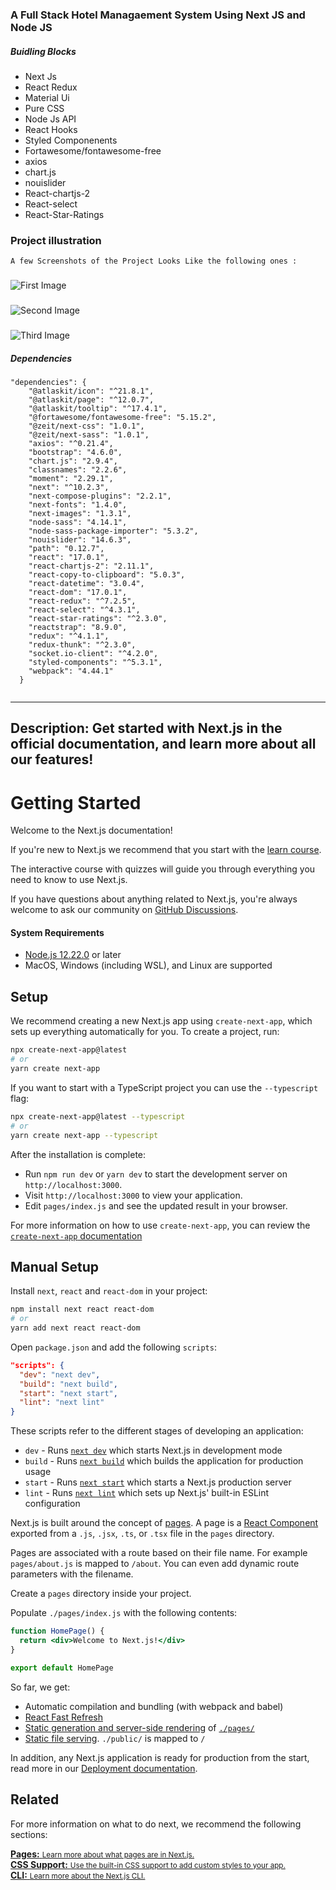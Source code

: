 ###  A Full Stack Hotel Managaement System Using Next JS and Node JS

##### Buidling Blocks
  - Next Js
  - React Redux
  - Material Ui
  - Pure CSS
  - Node Js API
  - React Hooks
  - Styled Componenents
  - Fortawesome/fontawesome-free
  - axios
  - chart.js
  - nouislider
  - React-chartjs-2
  - React-select
  - React-Star-Ratings
  
### Project illustration
    A few Screenshots of the Project Looks Like the following ones :
### 
![First Image](demonstration/one.jpeg) 
###
![Second Image](demonstration/two.jpeg) 
###
![Third Image](demonstration/three.jpeg) 



  
  
##### Dependencies
```
"dependencies": {
    "@atlaskit/icon": "^21.8.1",
    "@atlaskit/page": "^12.0.7",
    "@atlaskit/tooltip": "^17.4.1",
    "@fortawesome/fontawesome-free": "5.15.2",
    "@zeit/next-css": "1.0.1",
    "@zeit/next-sass": "1.0.1",
    "axios": "^0.21.4",
    "bootstrap": "4.6.0",
    "chart.js": "2.9.4",
    "classnames": "2.2.6",
    "moment": "2.29.1",
    "next": "^10.2.3",
    "next-compose-plugins": "2.2.1",
    "next-fonts": "1.4.0",
    "next-images": "1.3.1",
    "node-sass": "4.14.1",
    "node-sass-package-importer": "5.3.2",
    "nouislider": "14.6.3",
    "path": "0.12.7",
    "react": "17.0.1",
    "react-chartjs-2": "2.11.1",
    "react-copy-to-clipboard": "5.0.3",
    "react-datetime": "3.0.4",
    "react-dom": "17.0.1",
    "react-redux": "^7.2.5",
    "react-select": "^4.3.1",
    "react-star-ratings": "^2.3.0",
    "reactstrap": "8.9.0",
    "redux": "^4.1.1",
    "redux-thunk": "^2.3.0",
    "socket.io-client": "^4.2.0",
    "styled-components": "^5.3.1",
    "webpack": "4.44.1"
  }
  
```

---
Description: Get started with Next.js in the official documentation, and learn more about all our features!
---

# Getting Started

Welcome to the Next.js documentation!

If you're new to Next.js we recommend that you start with the [learn course](https://nextjs.org/learn/basics/create-nextjs-app).

The interactive course with quizzes will guide you through everything you need to know to use Next.js.

If you have questions about anything related to Next.js, you're always welcome to ask our community on [GitHub Discussions](https://github.com/vercel/next.js/discussions).

#### System Requirements

- [Node.js 12.22.0](https://nodejs.org/) or later
- MacOS, Windows (including WSL), and Linux are supported

## Setup

We recommend creating a new Next.js app using `create-next-app`, which sets up everything automatically for you. To create a project, run:

```bash
npx create-next-app@latest
# or
yarn create next-app
```

If you want to start with a TypeScript project you can use the `--typescript` flag:

```bash
npx create-next-app@latest --typescript
# or
yarn create next-app --typescript
```

After the installation is complete:

- Run `npm run dev` or `yarn dev` to start the development server on `http://localhost:3000`.
- Visit `http://localhost:3000` to view your application.
- Edit `pages/index.js` and see the updated result in your browser.

For more information on how to use `create-next-app`, you can review the [`create-next-app` documentation](/docs/api-reference/create-next-app.md)

## Manual Setup

Install `next`, `react` and `react-dom` in your project:

```bash
npm install next react react-dom
# or
yarn add next react react-dom
```

Open `package.json` and add the following `scripts`:

```json
"scripts": {
  "dev": "next dev",
  "build": "next build",
  "start": "next start",
  "lint": "next lint"
}
```

These scripts refer to the different stages of developing an application:

- `dev` - Runs [`next dev`](/docs/api-reference/cli.md#development) which starts Next.js in development mode
- `build` - Runs [`next build`](/docs/api-reference/cli.md#build) which builds the application for production usage
- `start` - Runs [`next start`](/docs/api-reference/cli.md#production) which starts a Next.js production server
- `lint` - Runs [`next lint`](/docs/api-reference/cli.md#lint) which sets up Next.js' built-in ESLint configuration

Next.js is built around the concept of [pages](/docs/basic-features/pages.md). A page is a [React Component](https://reactjs.org/docs/components-and-props.html) exported from a `.js`, `.jsx`, `.ts`, or `.tsx` file in the `pages` directory.

Pages are associated with a route based on their file name. For example `pages/about.js` is mapped to `/about`. You can even add dynamic route parameters with the filename.

Create a `pages` directory inside your project.

Populate `./pages/index.js` with the following contents:

```jsx
function HomePage() {
  return <div>Welcome to Next.js!</div>
}

export default HomePage
```

So far, we get:

- Automatic compilation and bundling (with webpack and babel)
- [React Fast Refresh](https://nextjs.org/blog/next-9-4#fast-refresh)
- [Static generation and server-side rendering](/docs/basic-features/data-fetching/overview.md) of [`./pages/`](/docs/basic-features/pages.md)
- [Static file serving](/docs/basic-features/static-file-serving.md). `./public/` is mapped to `/`

In addition, any Next.js application is ready for production from the start, read more in our [Deployment documentation](/docs/deployment.md).

## Related

For more information on what to do next, we recommend the following sections:

<div class="card">
  <a href="/docs/basic-features/pages.md">
    <b>Pages:</b>
    <small>Learn more about what pages are in Next.js.</small>
  </a>
</div>

<div class="card">
  <a href="/docs/basic-features/built-in-css-support.md">
    <b>CSS Support:</b>
    <small>Use the built-in CSS support to add custom styles to your app.</small>
  </a>
</div>

<div class="card">
  <a href="/docs/api-reference/cli.md">
    <b>CLI:</b>
    <small>Learn more about the Next.js CLI.</small>
  </a>
</div>
